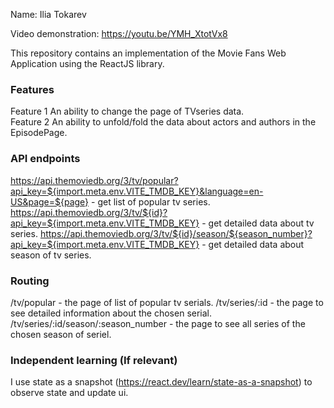 Name: Ilia Tokarev

Video demonstration:  https://youtu.be/YMH_XtotVx8

This repository contains an implementation of the Movie Fans Web Application using the ReactJS library. 

### Features
Feature 1
An ability to change the page of TVseries data.  
Feature 2
An ability to unfold/fold the data about actors and authors in the EpisodePage.  

### API endpoints

https://api.themoviedb.org/3/tv/popular?api_key=${import.meta.env.VITE_TMDB_KEY}&language=en-US&page=${page} - get list of popular tv series.
https://api.themoviedb.org/3/tv/${id}?api_key=${import.meta.env.VITE_TMDB_KEY} - get detailed data about tv series.
https://api.themoviedb.org/3/tv/${id}/season/${season_number}?api_key=${import.meta.env.VITE_TMDB_KEY} - get detailed data about season of tv series.

### Routing

/tv/popular - the page of list of popular tv serials.
/tv/series/:id - the page to see detailed information about the chosen serial.
/tv/series/:id/season/:season_number - the page to see all series of the chosen season of seriel.

### Independent learning (If relevant)

I use state as a snapshot (https://react.dev/learn/state-as-a-snapshot) to observe state and update ui.
